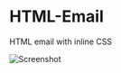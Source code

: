 # HTML-Email
HTML email with inline CSS

![Screenshot](https://user-images.githubusercontent.com/12597841/70822328-d64fdc00-1db7-11ea-9bbe-fc222328f936.png)
